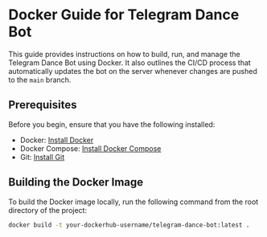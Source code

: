 # Docker Guide for Telegram Dance Bot

This guide provides instructions on how to build, run, and manage the Telegram Dance Bot using Docker. It also outlines the CI/CD process that automatically updates the bot on the server whenever changes are pushed to the `main` branch.

## Prerequisites

Before you begin, ensure that you have the following installed:

-   Docker: [Install Docker](https://docs.docker.com/get-docker/)
-   Docker Compose: [Install Docker Compose](https://docs.docker.com/compose/install/)
-   Git: [Install Git](https://git-scm.com/book/en/v2/Getting-Started-Installing-Git)

## Building the Docker Image

To build the Docker image locally, run the following command from the root directory of the project:

```bash
docker build -t your-dockerhub-username/telegram-dance-bot:latest .
```
